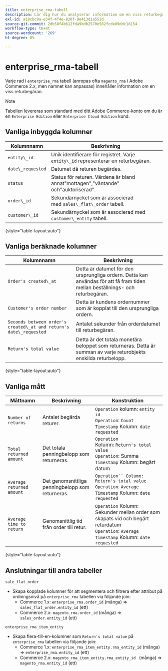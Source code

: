 ```yaml
---
title: enterprise_rma-tabell
description: Lär dig hur du analyserar information om en viss returbegäran.
exl-id: a19cbc9a-e34f-4f4e-820f-9e413d1a552d
source-git-commit: 2db58f4b612fda9bdb2570e582fcde89ddc18154
workflow-type: tm+mt
source-wordcount: '269'
ht-degree: 0%

---
```


# enterprise_rma-tabell

Varje rad i `enterprise_rma` tabell (anropas ofta `magento_rma` i Adobe Commerce 2.x, men namnet kan anpassas) innehåller information om en viss returbegäran.

>[!NOTE]
>
>Tabellen levereras som standard med ditt Adobe Commerce-konto om du är en `Enterprise Edition` eller `Enterprise Cloud Edition` kund.

## Vanliga inbyggda kolumner

| **Kolumnnamn** | **Beskrivning** |
|---|---|
| `entity\_id` | Unik identifierare för registret. Varje `entity\_id` representerar en returbegäran. |
| `date\_requested` | Datumet då returen begärdes. |
| `status` | Status för returen. Värdena är bland annat&quot;mottagen&quot;,&quot;väntande&quot; och&quot;auktoriserad&quot;. |
| `order\_id` | Sekundärnyckel som är associerad med `sales\_flat\_order` tabell. |
| `customer\_id` | Sekundärnyckel som är associerad med `customer\_entity` tabell. |

{style="table-layout:auto"}

## Vanliga beräknade kolumner

| **Kolumnnamn** | **Beskrivning** |
|---|---|
| `Order's created\_at` | Detta är datumet för den ursprungliga ordern. Detta kan användas för att få fram tiden mellan beställnings- och returbegäran. |
| `Customer's order number` | Detta är kundens ordernummer som är kopplat till den ursprungliga ordern. |
| `Seconds between order's created\_at and return's date\_requested` | Antalet sekunder från orderdatumet till returbegäran. |
| `Return's total value` | Detta är det totala monetära beloppet som returneras. Detta är summan av varje returobjekts enskilda returbelopp. |

{style="table-layout:auto"}

## Vanliga mått

| **Måttnamn** | **Beskrivning** | **Konstruktion** |
|---|---|---|
| `Number of returns` | Antalet begärda returer. | `Operation` kolumn: `entity id`<br>`Operation`: `Count`<br>`Timestamp` Kolumn: `date requested` |
| `Total returned amount` | Det totala penningbelopp som returneras. | `Operation `Kolumn: `Return's total value`<br>`Operation`: Summa<br>`Timestamp` Kolumn: begärt datum |
| `Average returned amount` | Det genomsnittliga penningbelopp som returneras. | `Operation`` Column: Return's total value`<br>`Operation`: `Average`<br>`Timestamp` Kolumn: `date requested` |
| `Average time to return` | Genomsnittlig tid från order till retur. | `Operation` Kolumn: Sekunder mellan order som skapats vid och begärt returdatum<br>`Operation`: `Average`<br>`Timestamp` Kolumn: `date requested` |

{style="table-layout:auto"}

## Anslutningar till andra tabeller

`sale_flat_order`

* Skapa kopplade kolumner för att segmentera och filtrera efter attribut på ordningsnivå på `enterprise_rma` tabellen via följande join:
   * Commerce 1.x: `enterprise_rma.order_id` (många) => `sales_flat_order.entity_id` (ett)
   * Commerce 2.x: `magento_rma.order_id` (många) => `sales_order.entity_id` (ett)

`enterprise_rma_item_entity`

* Skapa flera-till-en-kolumner som `Return's total value` på `enterprise_rma` tabellen via följande join:
   * Commerce 1.x: `enterprise_rma_item_entity.rma_entity_id` (många) => `enterprise_rma.entity_id` (ett)
   * Commerce 2.x: `magento_rma_item_entity.rma_entity_id ` (många) => `magento_rma.entity_id` (ett)
